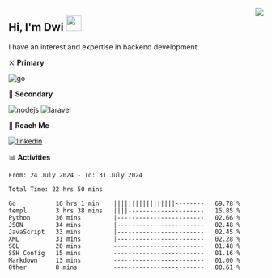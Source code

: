 [<img src="https://komarev.com/ghpvc/?username=masred&color=green&style=flat-square&label=Profile+Views" align="right">](github.com/masred)

## Hi, I'm Dwi <img src="https://raw.githubusercontent.com/MartinHeinz/MartinHeinz/master/wave.gif" width="30px">

I have an interest and expertise in backend development.

⚔️ **Primary**

![go](https://img.shields.io/badge/---?logo=go&label=Golang&style=social)

🔪 **Secondary**

![nodejs](https://img.shields.io/badge/---?logo=node.js&label=Node.js&style=social&logoColor=green)
![laravel](https://img.shields.io/badge/---?logo=laravel&label=Laravel&style=social)

🔗 **Reach Me**

[![linkedin](https://img.shields.io/badge/---?logo=linkedin&label=LinkedIn&style=social)](https://linkedin.com/in/dwifitriyanto)

📊 **Activities**

<!--START_SECTION:waka-->

```all_time
From: 24 July 2024 - To: 31 July 2024

Total Time: 22 hrs 50 mins

Go           16 hrs 1 min    |||||||||||||||||--------   69.78 %
templ        3 hrs 38 mins   ||||---------------------   15.85 %
Python       36 mins         |------------------------   02.66 %
JSON         34 mins         |------------------------   02.48 %
JavaScript   33 mins         |------------------------   02.45 %
XML          31 mins         |------------------------   02.28 %
SQL          20 mins         -------------------------   01.48 %
SSH Config   15 mins         -------------------------   01.16 %
Markdown     13 mins         -------------------------   01.00 %
Other        8 mins          -------------------------   00.61 %
```

<!--END_SECTION:waka-->

